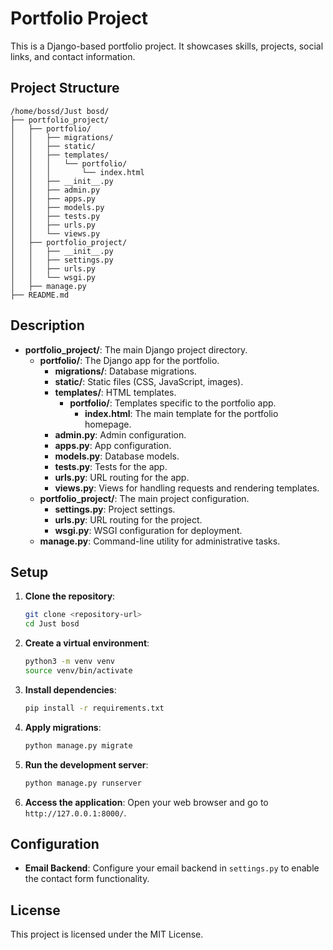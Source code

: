 # Portfolio Project

This is a Django-based portfolio project. It showcases skills, projects, social links, and contact information.

## Project Structure

```
/home/bossd/Just bosd/
├── portfolio_project/
│   ├── portfolio/
│   │   ├── migrations/
│   │   ├── static/
│   │   ├── templates/
│   │   │   └── portfolio/
│   │   │       └── index.html
│   │   ├── __init__.py
│   │   ├── admin.py
│   │   ├── apps.py
│   │   ├── models.py
│   │   ├── tests.py
│   │   ├── urls.py
│   │   └── views.py
│   ├── portfolio_project/
│   │   ├── __init__.py
│   │   ├── settings.py
│   │   ├── urls.py
│   │   └── wsgi.py
│   ├── manage.py
├── README.md
```

## Description

- **portfolio_project/**: The main Django project directory.
  - **portfolio/**: The Django app for the portfolio.
    - **migrations/**: Database migrations.
    - **static/**: Static files (CSS, JavaScript, images).
    - **templates/**: HTML templates.
      - **portfolio/**: Templates specific to the portfolio app.
        - **index.html**: The main template for the portfolio homepage.
    - **admin.py**: Admin configuration.
    - **apps.py**: App configuration.
    - **models.py**: Database models.
    - **tests.py**: Tests for the app.
    - **urls.py**: URL routing for the app.
    - **views.py**: Views for handling requests and rendering templates.
  - **portfolio_project/**: The main project configuration.
    - **settings.py**: Project settings.
    - **urls.py**: URL routing for the project.
    - **wsgi.py**: WSGI configuration for deployment.
  - **manage.py**: Command-line utility for administrative tasks.

## Setup

1. **Clone the repository**:
    ```bash
    git clone <repository-url>
    cd Just bosd
    ```

2. **Create a virtual environment**:
    ```bash
    python3 -m venv venv
    source venv/bin/activate
    ```

3. **Install dependencies**:
    ```bash
    pip install -r requirements.txt
    ```

4. **Apply migrations**:
    ```bash
    python manage.py migrate
    ```

5. **Run the development server**:
    ```bash
    python manage.py runserver
    ```

6. **Access the application**:
    Open your web browser and go to `http://127.0.0.1:8000/`.

## Configuration

- **Email Backend**: Configure your email backend in `settings.py` to enable the contact form functionality.

## License

This project is licensed under the MIT License.